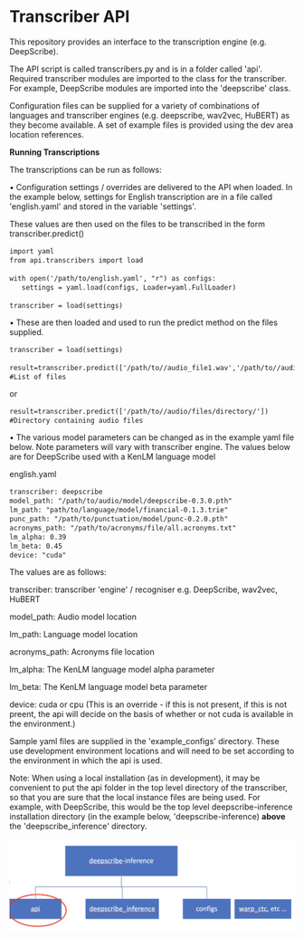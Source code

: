 # Transcriber API

This repository provides an interface to the transcription engine (e.g. DeepScribe).

The API script is called transcribers.py and is in a folder called 'api'. Required transcriber modules are imported to the class for the transcriber. For example, DeepScribe modules are imported into the 'deepscribe' class.

Configuration files can be supplied for a variety of combinations of languages and transcriber engines (e.g. deepscribe, wav2vec, HuBERT) as they become available. A set of example files is provided using the dev area location references.



**Running Transcriptions**

The transcriptions can be run as follows:


•	Configuration settings / overrides are delivered to the API when loaded. 
In the example below, settings for English transcription are in a file called 'english.yaml' and stored in the variable 'settings'.


These values are then used on the files to be transcribed in the form transcriber.predict()

	import yaml
	from api.transcribers import load

	with open('/path/to/english.yaml', "r") as configs:
       settings = yaml.load(configs, Loader=yaml.FullLoader)
 
    transcriber = load(settings)
	

•	These are then loaded and used to run the predict method on the files supplied.

	transcriber = load(settings)
	
	result=transcriber.predict(['/path/to//audio_file1.wav','/path/to//audio_file1.wav'])  #List of files

or
	
	result=transcriber.predict(['/path/to//audio/files/directory/'])  #Directory containing audio files


•	The various model parameters can be changed as in the example yaml file below. Note parameters will vary with transcriber engine. The values below are for DeepScribe used with a KenLM language model

english.yaml
	
	transcriber: deepscribe
	model_path: "/path/to/audio/model/deepscribe-0.3.0.pth"
	lm_path: "path/to/language/model/financial-0.1.3.trie"
	punc_path: "/path/to/punctuation/model/punc-0.2.0.pth"
	acronyms_path: "/path/to/acronyms/file/all.acronyms.txt"
	lm_alpha: 0.39
	lm_beta: 0.45
	device: "cuda"  

The values are as follows:

transcriber: transcriber 'engine' / recogniser e.g. DeepScribe, wav2vec, HuBERT

model_path: Audio model location

lm_path: Language model location

acronyms_path: Acronyms file location

lm_alpha: The KenLM language model alpha parameter

lm_beta: The KenLM language model beta parameter

device: cuda or cpu (This is an override - if this is not present, if this is not preent, the api will decide on the basis of whether or not cuda is available in the environment.)

Sample yaml files are supplied in the 'example_configs' directory. These use development environment locations and will need to be set according to the environment in which the api is used.


Note: When using a local installation (as in development), it may be convenient to put the api folder in the top level directory of the transcriber, so that you are sure that the local instance files are being used. For example, with DeepScribe, this would be the top level deepscribe-inference installation directory (in the example below, 'deepscribe-inference) **above** the 'deepscribe_inference' directory.

![image info](./images/api_location.png)


